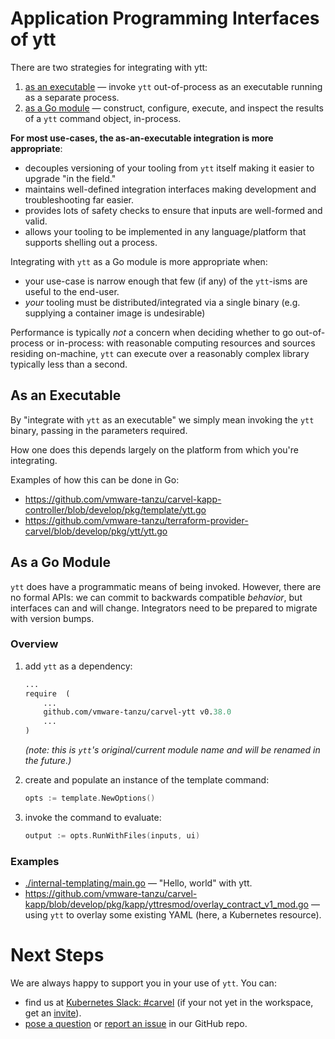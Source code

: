 # Application Programming Interfaces of ytt

There are two strategies for integrating with ytt:

1. [as an executable](#as-an-executable) — invoke `ytt` out-of-process as an executable running as a separate process.
2. [as a Go module](#as-a-go-module) — construct, configure, execute, and inspect the results of a `ytt` command object, in-process.

**For most use-cases, the as-an-executable integration is more appropriate**:
- decouples versioning of your tooling from `ytt` itself making it easier to upgrade "in the field."
- maintains well-defined integration interfaces making development and troubleshooting far easier.
- provides lots of safety checks to ensure that inputs are well-formed and valid.
- allows your tooling to be implemented in any language/platform that supports shelling out a process.

Integrating with `ytt` as a Go module is more appropriate when: 
- your use-case is narrow enough that few (if any) of the `ytt`-isms are useful to the end-user.
- _your_ tooling must be distributed/integrated via a single binary (e.g. supplying a container image is undesirable)

Performance is typically _not_ a concern when deciding whether to go out-of-process or in-process: with reasonable computing resources and sources residing on-machine, `ytt` can execute over a reasonably complex library typically less than a second.


## As an Executable

By "integrate with `ytt` as an executable" we simply mean invoking the `ytt` binary, passing in the parameters required.

How one does this depends largely on the platform from which you're integrating.

Examples of how this can be done in Go:

- https://github.com/vmware-tanzu/carvel-kapp-controller/blob/develop/pkg/template/ytt.go
- https://github.com/vmware-tanzu/terraform-provider-carvel/blob/develop/pkg/ytt/ytt.go


## As a Go Module

`ytt` does have a programmatic means of being invoked. However, there are no formal APIs: we can commit to backwards compatible _behavior_, but interfaces can and will change. Integrators need to be prepared to migrate with version bumps.

### Overview
1. add `ytt` as a dependency:
   ```go.mod
   ...
   require  (
       ...
       github.com/vmware-tanzu/carvel-ytt v0.38.0
       ...
   )
   ```
   _(note: this is `ytt`'s original/current module name and will be renamed in the future.)_

2. create and populate an instance of the template command:
   ```go
   opts := template.NewOptions()
   ```

3. invoke the command to evaluate:
   ```go
   output := opts.RunWithFiles(inputs, ui)
   ```

### Examples
- [./internal-templating/main.go](internal-templating/main.go) — "Hello, world" with ytt.
- https://github.com/vmware-tanzu/carvel-kapp/blob/develop/pkg/kapp/yttresmod/overlay_contract_v1_mod.go — using `ytt` to overlay some existing YAML (here, a Kubernetes resource).

# Next Steps

We are always happy to support you in your use of `ytt`. You can:
- find us at [Kubernetes Slack: #carvel](https://kubernetes.slack.com/archives/CH8KCCKA5) (if your not yet in the workspace, get an [invite](http://slack.k8s.io/)).
- [pose a question](https://github.com/vmware-tanzu/carvel-ytt/discussions) or [report an issue](https://github.com/vmware-tanzu/carvel-ytt/issues/new/choose) in our GitHub repo.
